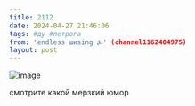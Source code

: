 ```yaml
---
title: 2112
date: 2024-04-27 21:46:06
tags: #ду #петрога
from: 'endless шизing ⍼' (channel1162404975)
layout: post
---
```


![image](photos/photo_341@27-04-2024_21-46-06.jpg)

смотрите какой мерзкий юмор

 
